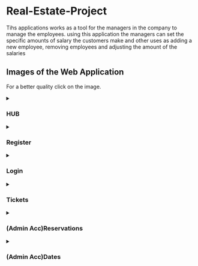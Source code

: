 # Real-Estate-Project
Tihs applications works as a tool for the managers in the company to manage the employees.  using this application the managers can set the specific amounts of salary the customers make and other uses as adding a new employee, removing employees and adjusting the amount of the salaries

## Images of the Web Application 
For a better quality click on the image.

<!-- HUB -->

<details>
<summary><h3>HUB</h3></summary>
<br>
<img align="left" height="650px" width="1400px"  src="https://github.com/user-attachments/assets/edea94ef-9c15-483b-8b80-21c2662fe6f6"/>
</details>



<!-- Register -->

<details>
<summary><h3>Register</h3></summary>
<br>
<img align="left" height="650px" width="1400px"  src="https://github.com/user-attachments/assets/84bd2368-c9fc-4681-83aa-7a6345fa9d74"/>
</details>

<!-- Login -->

<details>
<summary><h3>Login</h3></summary>
<br>
<img align="left" height="650px" width="1400px"  src="https://github.com/user-attachments/assets/500030ef-4fcf-4203-904b-d96b098360a7"/>
</details>

<!-- Tickets -->

<details>
<summary><h3>Tickets</h3></summary>
<br>
<img align="left" height="650px" width="1400px"  src="https://github.com/user-attachments/assets/97e355fd-36c1-4960-926a-bafab047d349"/>
<img align="left" height="650px" width="1400px"  src="https://github.com/user-attachments/assets/1dda9c48-f018-43e4-ba25-89f1a02ab20c"/>
</details>

<!-- Reservations -->

<details>
<summary><h3>(Admin Acc)Reservations</h3></summary>
<br>
<img align="left" height="650px" width="1400px"  src="https://github.com/user-attachments/assets/afea6568-cafa-4b10-aaa3-725b8c6aaadf"/>
</details>

<!-- Dates -->

<details>
<summary><h3>(Admin Acc)Dates</h3></summary>
<br>
<img align="left" height="650px" width="1400px"  src="https://github.com/user-attachments/assets/ce791a78-727a-4f5a-b06b-d79b8b18a36d"/>
</details>
